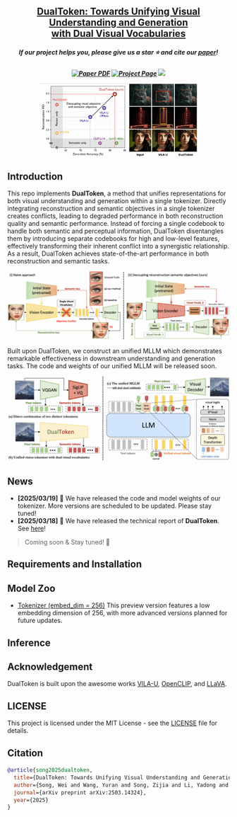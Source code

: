 <h2 align="center"> <a href="https://arxiv.org/abs/2503.14324">DualToken: Towards Unifying Visual Understanding and Generation<br>with Dual Visual Vocabularies</a></h2>
<h5 align="center"> If our project helps you, please give us a star ⭐ and cite our <a href="#citation">paper</a>!</h2>
<h5 align="center">

<a href="https://arxiv.org/abs/2503.14324"><img src='https://img.shields.io/badge/arXiv-DualToken-red' alt='Paper PDF'></a>
<a href=""><img src='https://img.shields.io/badge/Project_Page-DualToken-green' alt='Project Page'></a>
<a href=""><img src='https://img.shields.io/badge/%F0%9F%A4%97%20Hugging%20Face-Model-blue'></a>
</div>

<div style="display: flex; justify-content: center;">  
    <img src="asset/bubble.png" style="width: 40%; height: auto;"/>
    <img src="asset/recon.png" style="width: 31%; height: auto;"/>  
</div>

## Introduction

This repo implements **DualToken**, a method that unifies representations for both visual understanding and generation within a single tokenizer. Directly integrating reconstruction and semantic objectives in a single tokenizer creates conflicts, leading to degraded performance in both reconstruction quality and semantic performance. Instead of forcing a single codebook to handle both semantic and perceptual information, DualToken disentangles them by introducing separate codebooks for high and low-level features, effectively transforming their inherent conflict into a synergistic relationship. As a result, DualToken achieves state-of-the-art performance in both reconstruction and semantic tasks.

![teaser](asset/tokenizer.png)

Built upon DualToken, we construct an unified MLLM which demonstrates remarkable effectiveness in downstream understanding and generation tasks. The code and weights of our unified MLLM will be released soon.

![teaser](asset/unified_model.png)

## News
- **[2025/03/19]** 🌟 We have released the code and model weights of our tokenizer. More versions are scheduled to be updated. Please stay tuned!
- **[2025/03/18]** 🌟 We have released the technical report of **DualToken**. See [here](https://arxiv.org/abs/2503.14324)!


> Coming soon & Stay tuned! 🚀

## Requirements and Installation

## Model Zoo
* [Tokenizer (embed_dim = 256)](https://drive.google.com/file/d/16-v2skUaDKUSvLo4Zf1OX_9ElGgFVDQN/view?usp=drive_link)
This preview version features a low embedding dimension of 256, with more advanced versions planned for future updates.

## Inference


## Acknowledgement
DualToken is built upon the awesome works 
[VILA-U](https://github.com/mit-han-lab/vila-u),
[OpenCLIP](https://github.com/mlfoundations/open_clip),
and [LLaVA](https://github.com/haotian-liu/LLaVA/).


## LICENSE

This project is licensed under the MIT License - see the [LICENSE](LICENSE) file for details.

## Citation

```bibtex
@article{song2025dualtoken,
  title={DualToken: Towards Unifying Visual Understanding and Generation with Dual Visual Vocabularies}, 
  author={Song, Wei and Wang, Yuran and Song, Zijia and Li, Yadong and Sun, Haoze and Chen, Weipeng and Zhou, Zenan and Xu, Jianhua and Wang, Jiaqi and Yu, Kaicheng},
  journal={arXiv preprint arXiv:2503.14324},
  year={2025} 
}
```
